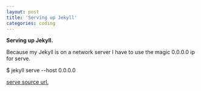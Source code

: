 ```yaml
---
layout: post
title: 'Serving up Jekyll'
categories: coding
---
```


 **Serving up Jekyll.**

Because my Jekyll is on a network server I have to use the magic 0.0.0.0 ip for serve.

$ jekyll serve --host 0.0.0.0

[serve source url.](https://www.zarino.co.uk/post/jekyll-local-network/)


